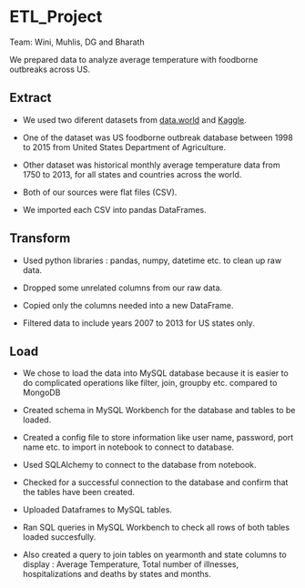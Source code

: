 # ETL_Project

Team: Wini, Muhlis, DG and Bharath


We prepared data to analyze average temperature with foodborne outbreaks across US. 



## **E**xtract

* We used two diferent datasets from [data.world](https://data.world/) and [Kaggle](https://www.kaggle.com/).

* One of the dataset was US foodborne outbreak database between 1998 to 2015 from United States Department of Agriculture. 

* Other dataset was historical monthly average temperature data from 1750 to 2013, for all states and countries across the world.  

* Both of our sources were flat files (CSV).

* We imported each CSV into pandas DataFrames.


## **T**ransform

* Used python libraries : pandas, numpy, datetime etc. to clean up raw data.

* Dropped some unrelated columns from our raw data. 

* Copied only the columns needed into a new DataFrame.

* Filtered data to include years 2007 to 2013 for US states only. 


## **L**oad

* We chose to load the data into MySQL database because it is easier to do complicated operations like filter, join, groupby etc.  compared to MongoDB

* Created schema in MySQL Workbench for the database and tables to be loaded. 

* Created a config file to store information like user name, password, port name etc. to import in notebook to connect to database.

* Used SQLAlchemy to connect to the database from notebook.

* Checked for a successful connection to the database and confirm that the tables have been created.

* Uploaded Dataframes to MySQL tables.

* Ran SQL queries in MySQL Workbench to check all rows of both tables loaded succesfully. 

* Also created a query to join tables on yearmonth and state columns to display : Average Temperature, Total number of illnesses, hospitalizations and deaths by states and months.

